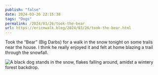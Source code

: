 ```yaml
---
publish: "false"
date: 2024-03-26 22:15:38
tags: "Dogs"
permalink: /2024/03/26/took-the-bear
url: https://ericmwalk.blog/2024/03/26/took-the-bear.html
---
```


Took the “Bear” (Big Darbs) for a walk in the snow tonight on some trails near the house. I think he really enjoyed it and felt at home blazing a trail through the snowfall.

![A black dog stands in the snow, flakes falling around, amidst a wintery forest backdrop.](https://ericmwalk.blog/uploads/2024/img-8450.jpeg)